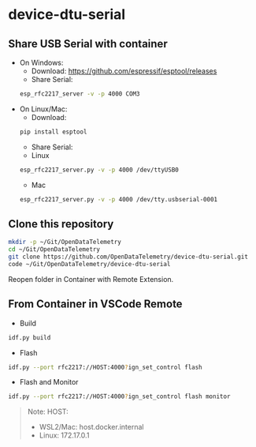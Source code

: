 # device-dtu-serial

## Share USB Serial with container
* On Windows:
  - Download: https://github.com/espressif/esptool/releases
  - Share Serial:
  ```bash
  esp_rfc2217_server -v -p 4000 COM3
  ```
* On Linux/Mac:
  - Download:
  ```bash
  pip install esptool
  ```
  - Share Serial:
  * Linux
  ```bash
  esp_rfc2217_server.py -v -p 4000 /dev/ttyUSB0
  ```
  * Mac
  ```bash
  esp_rfc2217_server.py -v -p 4000 /dev/tty.usbserial-0001
  ```
## Clone this repository
```bash
mkdir -p ~/Git/OpenDataTelemetry
cd ~/Git/OpenDataTelemetry
git clone https://github.com/OpenDataTelemetry/device-dtu-serial.git
code ~/Git/OpenDataTelemetry/device-dtu-serial
```
Reopen folder in Container with Remote Extension.

## From Container in VSCode Remote
* Build
```bash
idf.py build
```
* Flash
```bash
idf.py --port rfc2217://HOST:4000?ign_set_control flash
```
* Flash and Monitor
```bash
idf.py --port rfc2217://HOST:4000?ign_set_control flash monitor
```

> Note:
>  HOST: 
>  * WSL2/Mac: host.docker.internal
>  * Linux: 172.17.0.1
